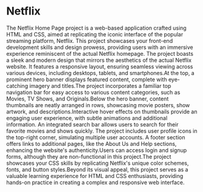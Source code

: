 # Netflix

The Netflix Home Page project is a web-based application crafted using HTML and CSS, aimed at replicating the iconic interface of the popular streaming platform, Netflix. This project showcases your front-end development skills and design prowess, providing users with an immersive experience reminiscent of the actual Netflix homepage.
The project boasts a sleek and modern design that mirrors the aesthetics of the actual Netflix website. It features a responsive layout, ensuring seamless viewing across various devices, including desktops, tablets, and smartphones.At the top, a prominent hero banner displays featured content, complete with eye-catching imagery and titles.The project incorporates a familiar top navigation bar for easy access to various content categories, such as Movies, TV Shows, and Originals.Below the hero banner, content thumbnails are neatly arranged in rows, showcasing movie posters, show artwork, and descriptions.Interactive hover effects on thumbnails provide an engaging user experience, with subtle animations and additional information. An integrated search bar allows users to search for their favorite movies and shows quickly. The project includes user profile icons in the top-right corner, simulating multiple user accounts.
A footer section offers links to additional pages, like the About Us and Help sections, enhancing the website's authenticity.Users can access login and signup forms, although they are non-functional in this project.The project showcases your CSS skills by replicating Netflix's unique color schemes, fonts, and button styles.Beyond its visual appeal, this project serves as a valuable learning experience for HTML and CSS enthusiasts, providing hands-on practice in creating a complex and responsive web interface.
